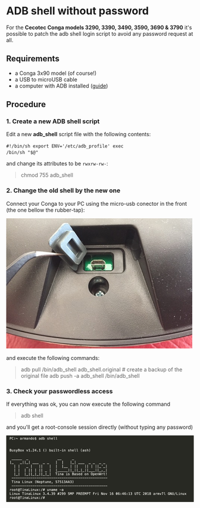# ADB shell without password

For the  **Cecotec Conga models 3290, 3390, 3490, 3590, 3690 & 3790** it's possible to patch the adb shell login script to avoid any password request at all.

## Requirements

* a Conga 3x90 model (of course!)
* a USB to microUSB cable
* a computer with ADB installed ([guide](https://www.xda-developers.com/install-adb-windows-macos-linux/))

## Procedure

### 1. Create a new ADB shell script

Edit a new **adb_shell** script file with the following contents:

<code syntax="bash">#!/bin/sh
export ENV='/etc/adb_profile'
exec /bin/sh "$@"</code>


and change its attributes to be <code>rwxrw-rw-</code>:

> chmod 755 adb_shell

### 2. Change the old shell by the new one
Connect your Conga to your PC using the micro-usb conector in the front (the one bellow the rubber-tap):


![frontal usb port](frontal-usb-port.jpg)

and execute the following commands:

> adb pull /bin/adb_shell adb_shell.original # create a backup of the original file
> adb push -a adb_shell /bin/adb_shell


### 3. Check your passwordless access
If everything was ok, you can now execute the following command

> adb shell

and you'll get a root-console session directly (without typing any password)

![Tina-Linux](tina-linux.png)
